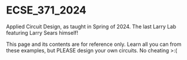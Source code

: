 # ECSE_371_2024
Applied Circuit Design, as taught in Spring of 2024. The last Larry Lab featuring Larry Sears himself!

This page and its contents are for reference only. Learn all you can from these examples, but PLEASE design your own circuits. No cheating >:(
